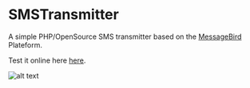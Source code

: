 # SMSTransmitter
A simple PHP/OpenSource SMS transmitter based on the [MessageBird](https://www.messagebird.com) Plateform.

Test it online here [here]( https://medunes.net/sms-transmitter/web/).

![alt text](https://medunes.net/sms-transmitter/web/screenshot.jpg)
